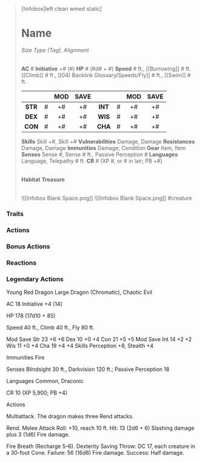 > [!infobox|left clean wmed static]
> # Name
> *Size Type (Tag), Alignment*
> 
> | |
> | - |
> **AC** # **Initiative** +# (#)
> **HP** # (#d# + #)
> **Speed** # ft., [[Burrowing]] # ft. [[Climb]] # ft., [[04) Backlink Glossary/Speeds/Fly]] # ft., [[Swim]] # ft.
> 
> | | | MOD | SAVE | | | MOD | SAVE |
> | :-: | :-: | :-: | :-: | :-: | :-: | :-: | :-: |
> | **STR** | # | +# | +# | **INT** | # | +# | +# | 
> | **DEX** | # | +# | +# | **WIS** | # | +# | +# |
> | **CON** | # | +# | +# | **CHA** | # | +# | +# |
> **Skills** Skill +#, Skill +#
> **Vulnerabilities** Damage, Damage
> **Resistances** Damage, Damage
> **Immunities** Damage; Condition
> **Gear** Item, Item
> **Senses** Sense #, Sense # ft., Passive Perception #
> **Languages** Language, Telepathy # ft.
> **CR** # (XP #, or # in lair; PB +#)
>
> | |
> | - |
> **Habitat**
> **Treasure**
> 
> | |
> | - |
> ![[Infobox Blank Space.png]]
> ![[Infobox Blank Space.png]]
> #creature 


### Traits
### Actions
### Bonus Actions
### Reactions
### Legendary Actions
Young Red Dragon
Large Dragon (Chromatic), Chaotic Evil

AC 18 Initiative +4 (14)

HP 178 (17d10 + 85)

Speed 40 ft., Climb 40 ft., Fly 80 ft.

Mod	Save
Str	23	+6	+6
Dex	10	+0	+4
Con	21	+5	+5
Mod	Save
Int	14	+2	+2
Wis	11	+0	+4
Cha	19	+4	+4
Skills Perception +8, Stealth +4

Immunities Fire

Senses Blindsight 30 ft., Darkvision 120 ft.; Passive Perception 18

Languages Common, Draconic

CR 10 (XP 5,900; PB +4)

Actions

Multiattack. The dragon makes three Rend attacks.

Rend. Melee Attack Roll: +10, reach 10 ft. Hit: 13 (2d6 + 6) Slashing damage plus 3 (1d6) Fire damage.

Fire Breath (Recharge 5–6). Dexterity Saving Throw: DC 17, each creature in a 30-foot Cone. Failure: 56 (16d6) Fire damage. Success: Half damage.